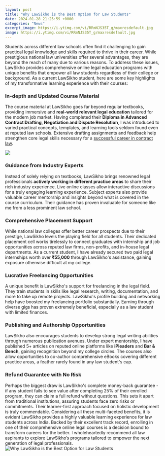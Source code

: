 ```yaml
---
layout: post
title: "Why LawSikho is the Best Option for Law Students"
date: 2024-01-28 21:25:59 +0000
categories: "News"
excerpt_image: https://i.ytimg.com/vi/RRmNJS35T_g/maxresdefault.jpg
image: https://i.ytimg.com/vi/RRmNJS35T_g/maxresdefault.jpg
---
```


Students across different law schools often find it challenging to gain practical legal knowledge and skills required to thrive in their career. While prestigious national law universities offer several advantages, they are beyond the reach of many due to various reasons. To address these issues, LawSikho provides comprehensive online legal education programs with unique benefits that empower all law students regardless of their college or background. As a current LawSikho student, here are some key highlights of my transformative learning experience with their courses:
### In-depth and Updated Course Material   
The course material at LawSikho goes far beyond regular textbooks, providing immersive and **real-world relevant legal education** tailored for the modern job market. Having completed their **Diploma in Advanced Contract Drafting, Negotiation and Dispute Resolution**, I was introduced to varied practical concepts, templates, and learning tools seldom found even at reputed law schools. Extensive drafting assignments and feedback help strengthen core legal skills necessary for a [successful career in contract law](https://store.fi.io.vn/collection/chihuahua-dog).

![](https://i.ytimg.com/vi/ooXAMj30oWM/maxresdefault.jpg)
### Guidance from Industry Experts
Instead of solely relying on textbooks, LawSikho brings renowned legal professionals **actively working in different practice areas** to share their rich industry experience. Live online classes allow interactive discussions for a truly engaging learning experience. Subject experts also provide valuable career mentorship and insights beyond what is covered in the course curriculum. Their guidance has proven invaluable for someone like me from a less prominent law school. 
### Comprehensive Placement Support  
While national law colleges offer better career prospects due to their prestige, LawSikho levels the playing field for all students. Their dedicated placement cell works tirelessly to connect graduates with internship and job opportunities across reputed law firms, non-profits, and in-house legal departments. As a current student, I have already secured two paid legal internships worth over **₹55,000** through LawSikho's assistance, gaining exposure otherwise difficult at my college.
### Lucrative Freelancing Opportunities
A unique benefit is LawSikho's support for freelancing in the legal field. They train students in skills like legal research, writing, documentation, and more to take up remote projects. LawSikho's profile building and networking help have boosted my freelancing portfolio substantially. Earning through diverse gigs has proven extremely beneficial, especially as a law student with limited finances.  
### Publishing and Authorship Opportunities     
LawSikho also encourages students to develop strong legal writing abilities through numerous publication avenues. Under expert mentorship, I have published 5+ articles on reputed online platforms like **iPleaders** and **Bar & Bench**, gaining recognition beyond my college circles. The courses also allow opportunities to co-author comprehensive eBooks covering different practice areas, a feather rarely found in any law student's cap.
### Refund Guarantee with No Risk
Perhaps the biggest draw is LawSikho's complete money-back guarantee - if any student fails to see value after completing 25% of their enrolled program, they can claim a full refund without questions. This sets it apart from traditional institutions, assuring students face zero risks or commitments. Their learner-first approach focused on holistic development is truly commendable.
Considering all these multi-faceted benefits, it is evident LawSikho provides a highly valuable learning experience for law students across India. Backed by their excellent track record, enrolling in one of their comprehensive online legal courses is a decision bound to transform careers for the better. I wholeheartedly recommend all law aspirants to explore LawSikho’s programs tailored to empower the next generation of legal professionals.
![Why LawSikho is the Best Option for Law Students](https://i.ytimg.com/vi/RRmNJS35T_g/maxresdefault.jpg)